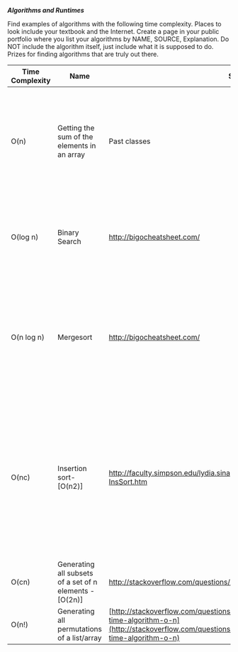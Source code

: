 ***Algorithms and Runtimes***

Find examples of algorithms with the following time complexity. Places to look include your textbook and the Internet. Create a page in your public portfolio where you list your algorithms by NAME, SOURCE, Explanation. Do NOT include the algorithm itself, just include what it is supposed to do. Prizes for finding algorithms that are truly out there.


| **Time Complexity** | **Name** | **Source** | **Explanation** |
| --- | --- | --- | --- |
| O(n) | Getting the sum of the elements in an array | Past classes | To find the sum of all elements in an array, each element is visited once in order, and added to a total value. Hence, it is linear |
| O(log n) | Binary Search | http://bigocheatsheet.com/ | In a sorted array, the number of elements to be searched is halved in each iteration of the search |
| O(n log n) | Mergesort | http://bigocheatsheet.com/ | The unsorted array is divided into two and each one is sorted recursively. All the sorted sub-arrays are merged at the end |
| O(nc)   | Insertion sort- [O(n2)] | http://faculty.simpson.edu/lydia.sinapova/www/cmsc250/LN250\_Weiss/L11-InsSort.htm | Assuming, we have an unsorted array, to insert the ith element, we need at most (i-1) comparisons and (i-1) movements. When the insertion times for all the elements are summed, we get n2 |
| O(cn) | Generating all subsets of a set of n elements - [O(2n)] | http://stackoverflow.com/questions/5508447/2n-complexity-algorithm | The number of subsets of a set of n elements is 2n |
| O(n!) | Generating all permutations of a list/array | [http://stackoverflow.com/questions/16555978/example-of-a-factorial-time-algorithm-o-n](http://stackoverflow.com/questions/16555978/example-of-a-factorial-time-algorithm-o-n) | The number of permutation of a list is n! |
